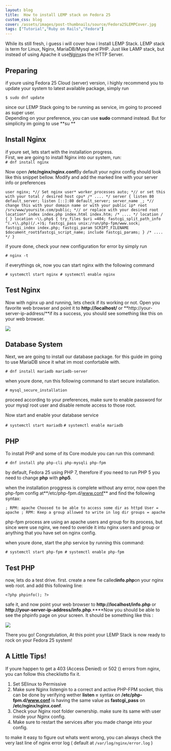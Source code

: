 ```yaml
---
layout: blog
title:  How to install LEMP stack on Fedora 25
custom_css: blog
cover: /assets/images/post-thumbnails/source/Fedora25LEMPCover.jpg
tags: ["Tutorial","Ruby on Rails","Fedora"]
---
```


While its still fresh, i guess i will cover how i Install LEMP Stack. LEMP stack is term for Linux, Nginx, MariaDB/Mysql and PHP. Just like LAMP stack, but instead of using Apache it use[Nginx](https://www.nginx.com)as the HTTP Server.


## **Preparing**

if youre using Fedora 25 Cloud (server) version, i highly recommend you to update your system to latest available package, simply run

`$ sudo dnf update`

since our LEMP Stack going to be running as service, im going to proceed as super user.  
 Depending on your preference, you can use **sudo** command instead. But for simplicity im going to use **su **


## **Install Nginx**

if youre set, lets start with the installation progress.  
 First, we are going to install Nginx into our system, run:  
`# dnf install nginx`

Now open **/etc/nginx/nginx.conf**By default your nginx config should look like this snippet bellow. Modify and add the marked line with your server info or preferences

`user nginx; *// Set nginx user* worker_processes auto; *// or set this with your total / desired host cpu* /* .... */ server { listen 80 default_server; listen [::]:80 default_server; server_name _; *// change this with your domain name or with your public ip* root /srv/www/yoursite.com/public; *// or replace with your desired root location* index index.php index.html index.htm; /* .... */ location / { } location ~\\.php$ { try_files $uri =404; fastcgi_split_path_info ^(.+\\.php)(/.+)$; fastcgi_pass unix:/run/php-fpm/www.sock; fastcgi_index index.php; fastcgi_param SCRIPT_FILENAME $document_root$fastcgi_script_name; include fastcgi_params; } /* .... */ }`

if youre done, check your new configuration for error by simply run

`# nginx -t`

if everythings ok, now you can start nginx with the following command

`# systemctl start nginx # systemctl enable nginx`


## **Test Nginx**

Now with nginx up and running, lets check if its working or not. Open you favorite web browser and point it to **http://localhost/** or **http://your-server-ip-address/**if its a success, you should see something like this on your web browser.

![](/content/images/2016/12/scrot_nginx_default_fedora_test_page_demo-1024x530.png?resize=1024%2C530)


## **Database System**

Next, we are going to install our database package. for this guide im going to use MariaDB since it what im most confortable with.

`# dnf install mariadb mariadb-server`

when youre done, run this following command to start secure installation.

`# mysql_secure_installation`

proceed according to your preferences, make sure to enable password for your mysql root user and disable remote access to those root.

Now start and enable your database service

`# systemctl start mariadb`
`# systemctl enable mariadb`


## **PHP**

To install PHP and some of its Core module you can run this command:

`# dnf install php php-cli php-mysqli php-fpm`

by default, Fedora 25 using PHP 7, therefore if you need to run PHP 5 you need to change **php** with **php5**.

when the installation proggress is complete without any error, now open the php-fpm config at**/etc/php-fpm.d/www.conf** and find the following syntax:

`; RPM: apache Choosed to be able to access some dir as httpd User = apache ; RPM: Keep a group allowed to write in log dir groups = apache`

php-fpm process are using an apache users and group for its process, but since were use nginx, we need to overide it intu nginx users and group or anything that you have set on nginx config.

when youre done, start the php service by running this command:

`# systemctl start php-fpm # systemctl enable php-fpm`


## **Test PHP**

now, lets do a test drive. first. create a new fie called**info.php**on your nginx web root. and add this following line:

`<?php phpinfo(); ?>`

safe it, and now point your web browser to **http://localhost/info.php** or **http://your-server-ip-address/info.php**.****Now you should be able to see the phpinfo page on your screen. It should be something like this :

![](/content/images/2016/12/scrot_phpinfo_fedora_test_page_demo-1024x571.png?resize=1024%2C571)

There you go! Congratulation, At this point your LEMP Stack is now ready to rock on your Fedora 25 system!


## **A Little Tips!**

If youre happen to get a 403 (Access Denied) or 502 () errors from nginx, you can follow this checklistto fix it.

1. Set SElinux to Permissive
2. Make sure Nginx listengin to a correct and active PHP-FPM socket, this can be done by verifying wether **listen =** syntax on **/etc/php-fpm.d/www.conf** is having the same value as **fastcgi_pass** on **/etc/nginx/nginx.conf**.
3. Check your Nginx root folder ownership. make sure its same with user inside your Nginx config.
4. Make sure to restart the services after you made change into your config.

to make it easy to figure out whats went wrong, you can always check the very last line of nginx error log ( default at `/var/log/nginx/error.log` )